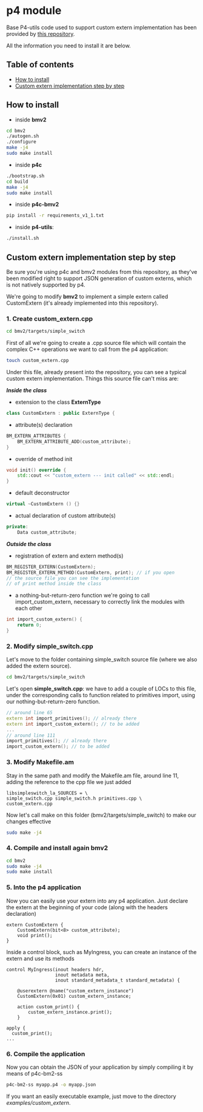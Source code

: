 # p4 module

Base P4-utils code used to support custom extern implementation has been provided by [this repository](https://github.com/engjefersonsantiago/p4-programs).

All the information you need to install it are below.

## Table of contents
- [How to install](#how-to-install)
- [Custom extern implementation step by step](#custom-extern-implementation-step-by-step)

## How to install

- inside **bmv2**
```bash
cd bmv2
./autogen.sh
./configure
make -j4
sudo make install
```

- inside **p4c**
```bash
./bootstrap.sh
cd build
make -j4
sudo make install
```

- inside **p4c-bmv2**
```bash
pip install -r requirements_v1_1.txt
```

- inside **p4-utils**:
```bash
./install.sh
```

## Custom extern implementation step by step

Be sure you're using p4c and bmv2 modules from this repository, as they've been modified right to support JSON generation of custom externs, which is not natively supported by p4.

We're going to modify **bmv2** to implement a simple extern called CustomExtern (it's already implemented into this repository).

### 1. Create custom_extern.cpp

```bash
cd bmv2/targets/simple_switch
```
First of all we're going to create a .cpp source file which will contain the complex C++ operations we want to call from the p4 application:

```bash
touch custom_extern.cpp
```

Under this file, already present into the repository, you can see a typical custom extern implementation.
Things this source file can't miss are:

***Inside the class***

- extension to the class **ExternType**
```C++
class CustomExtern : public ExternType {
```

- attribute(s) declaration
```C++
BM_EXTERN_ATTRIBUTES {
    BM_EXTERN_ATTRIBUTE_ADD(custom_attribute);
}
```

- override of method init
```C++
void init() override {
    std::cout << "custom_extern --- init called" << std::endl;
}
```

- default deconstructor
```C++
virtual ~CustomExtern () {}
```

- actual declaration of custom attribute(s)
```C++
private:
    Data custom_attribute;
```

***Outside the class***

- registration of extern and extern method(s)
```C++
BM_REGISTER_EXTERN(CustomExtern);
BM_REGISTER_EXTERN_METHOD(CustomExtern, print); // if you open
// the source file you can see the implementation
// of print method inside the class
```

- a nothing-but-return-zero function we're going to call import_custom_extern, necessary to correctly link the modules with each other
```C++
int import_custom_extern() {
    return 0;
}
```

### 2. Modify simple_switch.cpp

Let's move to the folder containing simple_switch source file (where we also added the extern source).

```bash
cd bmv2/targets/simple_switch
```

Let's open **simple_switch.cpp**: we have to add a couple of LOCs to this file, under the corresponding calls to function related to primitives import, using our nothing-but-return-zero function.

```C++
// around line 65
extern int import_primitives(); // already there
extern int import_custom_extern(); // to be added
...
// around line 111
import_primitives(); // already there
import_custom_extern(); // to be added
```

### 3. Modify Makefile.am
Stay in the same path and modify the Makefile.am file, around line 11, adding the reference to the cpp file we just added

```am
libsimpleswitch_la_SOURCES = \
simple_switch.cpp simple_switch.h primitives.cpp \
custom_extern.cpp
```
Now let's call make on this folder (bmv2/targets/simple_switch) to make our changes effective
```bash
sudo make -j4
```

### 4. Compile and install again bmv2
```bash
cd bmv2
sudo make -j4
sudo make install
```

### 5. Into the p4 application
Now you can easily use your extern into any p4 application. Just declare the extern at the beginning of your code (along with the headers declaration)

```p4
extern CustomExtern {
    CustomExtern(bit<8> custom_attribute);
    void print();
}
```

Inside a control block, such as MyIngress, you can create an instance of the extern and use its methods

```p4
control MyIngress(inout headers hdr,
                  inout metadata meta,
                  inout standard_metadata_t standard_metadata) {

    @userextern @name("custom_extern_instance")
    CustomExtern(0x01) custom_extern_instance;

    action custom_print() {
        custom_extern_instance.print();
    }

apply {
  custom_print();
...
```

### 6. Compile the application
Now you can obtain the JSON of your application by simply compiling it by means of p4c-bm2-ss
```bash
p4c-bm2-ss myapp.p4 -o myapp.json
```

If you want an easily executable example, just move to the directory *examples/custom_extern*.
